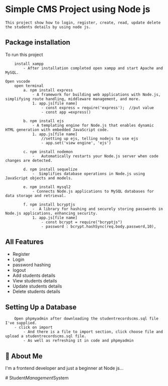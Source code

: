 
# Simple CMS Project using Node js
    This project show how to login, register, create, read, update delete the students details by using node js.


## Package installation

To run this project 
```
    install xampp
        - After installation completed open xampp and start Apache and MySQL.
```

```
Open vscode
    open terminal
        a. npm install express
            - A framework for building web applications with Node.js, simplifying route handling, middleware management, and more.
            1. app.js[file name]
                - const express = require('express');  //put value
                - const app =express() 

        b. npm install ejs
            - A templating engine for Node.js that enables dynamic HTML generation with embedded JavaScript code.
            1. app.js[file name]
                //setting up ejs, telling nodejs to use ejs
                - app.set('view engine', 'ejs')

        c. npm install nodemon
            -   Automatically restarts your Node.js server when code changes are detected.

        d. npm install sequelize
            -  Simplifies database operations in Node.js using JavaScript objects and models. 

        e. npm install mysql2
            - Connects Node.js applications to MySQL databases for data storage and retrieval.

        f. npm install bcryptjs
            -  A library for hashing and securely storing passwords in Node.js applications, enhancing security.
            1. app.js[file name]
                - const bcrypt = require("bcryptjs")
                - password : bcrypt.hashSync(req.body.password,10),
```

## All Features
- Register
- Login
- password hashing
- logout
- Add students details
- View students details
- Update students details
- Delete students details

## Setting Up a Database
```
    Open phpmyadmin after downloading the studentrecordscms.sql file I've supplied.
    - click on import
        - And there is a file to import section, click choose file and upload a studentrecordscms.sql file.
        - As well as refreshing it in code and phpmyadmin

```

## 🚀 About Me
I'm a frontend developer and just a beginner at Node js...

#   S t u d e n t _ M a n a g e m e n t _ S y s t e m  
 